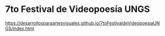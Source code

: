 # 7to Festival de Videopoesía UNGS

https://desarrollosparaartesvisuales.github.io/7toFestivaldeVideopoesiaUNGS/index.html
